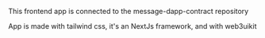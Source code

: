 This frontend app is connected to the message-dapp-contract repository 

App is made with tailwind css, it's an NextJs framework, and with web3uikit
